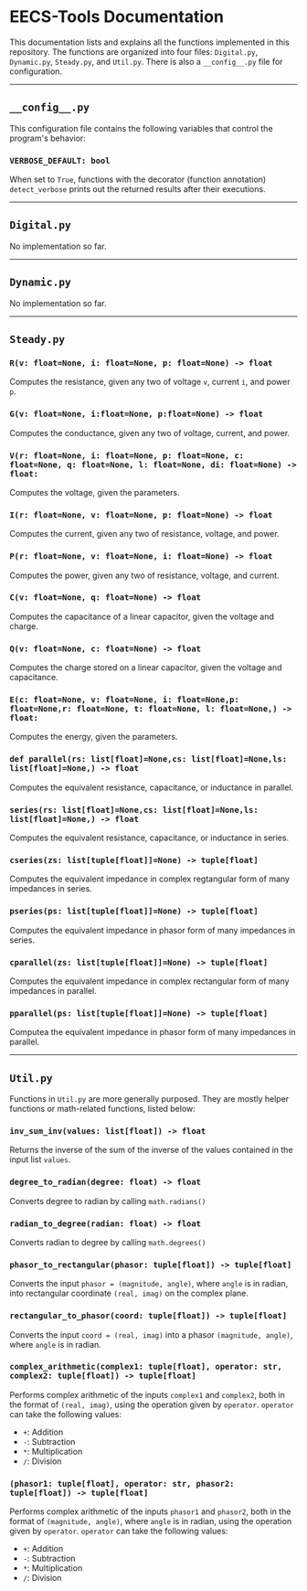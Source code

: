 # EECS-Tools Documentation

This documentation lists and explains all the functions implemented in this repository. The functions are organized into four files: `Digital.py`, `Dynamic.py`, `Steady.py`, and `Util.py`. There is also a `__config__.py` file for configuration. 

---

## `__config__.py`

This configuration file contains the following variables that control the program's behavior: 

### `VERBOSE_DEFAULT: bool`

When set to `True`, functions with the decorator (function annotation) `detect_verbose` prints out the returned results after their executions. 

---

## `Digital.py` 

No implementation so far. 

--- 

## `Dynamic.py` 

No implementation so far. 

---

## `Steady.py` 

### `R(v: float=None, i: float=None, p: float=None) -> float`

Computes the resistance, given any two of voltage `v`, current `i`, and power `p`. 

### `G(v: float=None, i:float=None, p:float=None) -> float`

Computes the conductance, given any two of voltage, current, and power.

### `V(r: float=None, i: float=None, p: float=None, c: float=None, q: float=None, l: float=None, di: float=None) -> float:`

Computes the voltage, given the parameters.

### `I(r: float=None, v: float=None, p: float=None) -> float`

Computes the current, given any two of resistance, voltage, and power.

### `P(r: float=None, v: float=None, i: float=None) -> float`

Computes the power, given any two of resistance, voltage, and current.

### `C(v: float=None, q: float=None) -> float`

Computes the capacitance of a linear capacitor, given the voltage and charge.

### `Q(v: float=None, c: float=None) -> float`

Computes the charge stored on a linear capacitor, given the voltage and capacitance.

### `E(c: float=None, v: float=None, i: float=None,p: float=None,r: float=None, t: float=None, l: float=None,) -> float:`

Computes the energy, given the parameters.

### `def parallel(rs: list[float]=None,cs: list[float]=None,ls: list[float]=None,) -> float`

Computes the equivalent resistance, capacitance, or inductance in parallel.

### `series(rs: list[float]=None,cs: list[float]=None,ls: list[float]=None,) -> float`

Computes the equivalent resistance, capacitance, or inductance in series.

### `cseries(zs: list[tuple[float]]=None) -> tuple[float]`

Computes the equivalent impedance in complex regtangular form of many impedances in series.

### `pseries(ps: list[tuple[float]]=None) -> tuple[float]`

Computes the equivalent impedance in phasor form of many impedances in series.

### `cparallel(zs: list[tuple[float]]=None) -> tuple[float]`

Computes the equivalent impedance in complex rectangular form of many impedances in parallel.

### `pparallel(ps: list[tuple[float]]=None) -> tuple[float]`

Computea the equivalent impedance in phasor form of many impedances in parallel.


---

## `Util.py` 

Functions in `Util.py` are more generally purposed. They are mostly helper functions or math-related functions, listed below: 

### `inv_sum_inv(values: list[float]) -> float`

Returns the inverse of the sum of the inverse of the values contained in the input list `values`. 

### `degree_to_radian(degree: float) -> float`

Converts degree to radian by calling `math.radians()`

### `radian_to_degree(radian: float) -> float`

Converts radian to degree by calling `math.degrees()`

### `phasor_to_rectangular(phasor: tuple[float]) -> tuple[float]`

Converts the input `phasor = (magnitude, angle)`, where `angle` is in radian, into rectangular coordinate `(real, imag)` on the complex plane. 

### `rectangular_to_phasor(coord: tuple[float]) -> tuple[float]`

Converts the input `coord = (real, imag)` into a phasor `(magnitude, angle)`, where `angle` is in radian. 

### `complex_arithmetic(complex1: tuple[float], operator: str, complex2: tuple[float]) -> tuple[float]`

Performs complex arithmetic of the inputs `complex1` and `complex2`, both in the format of `(real, imag)`, using the operation given by `operator`. `operator` can take the following values: 

- `+`: Addition
- `-`: Subtraction
- `*`: Multiplication
- `/`: Division

### `(phasor1: tuple[float], operator: str, phasor2: tuple[float]) -> tuple[float]`

Performs complex arithmetic of the inputs `phasor1` and `phasor2`, both in the format of `(magnitude, angle)`, where `angle` is in radian, using the operation given by `operator`. `operator` can take the following values: 

- `+`: Addition
- `-`: Subtraction
- `*`: Multiplication
- `/`: Division


